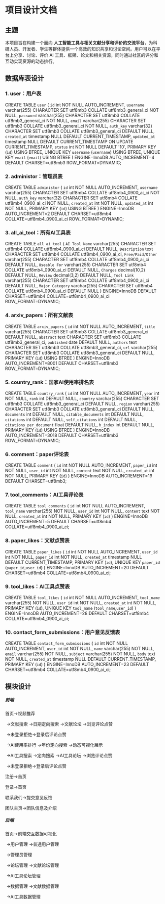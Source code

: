 # 项目设计文档

## 主题

本项目旨在构建一个面向 **人工智能工具与相关文献分享和评价的交流平台**，为科研人员、开发者、学生等群体提供一个高效的知识共享和讨论空间。用户可以在平台上分享、讨论、评价 AI 工具、框架、论文和相关资源，同时通过社区的评分和互动实现资源的动态排行。

## 数据库表设计

### 1. user：用户表

CREATE TABLE `user` (
  `id` int NOT NULL AUTO_INCREMENT,
  `username` varchar(255) CHARACTER SET utf8mb3 COLLATE utf8mb3_general_ci NOT NULL,
  `password` varchar(255) CHARACTER SET utf8mb3 COLLATE utf8mb3_general_ci NOT NULL,
  `email` varchar(255) CHARACTER SET utf8mb3 COLLATE utf8mb3_general_ci NOT NULL,
  `auth_key` varchar(32) CHARACTER SET utf8mb3 COLLATE utf8mb3_general_ci DEFAULT NULL,
  `created_at` timestamp NULL DEFAULT CURRENT_TIMESTAMP,
  `updated_at` timestamp NULL DEFAULT CURRENT_TIMESTAMP ON UPDATE CURRENT_TIMESTAMP,
  `status` int NOT NULL DEFAULT '10',
  PRIMARY KEY (`id`) USING BTREE,
  UNIQUE KEY `username` (`username`) USING BTREE,
  UNIQUE KEY `email` (`email`) USING BTREE
) ENGINE=InnoDB AUTO_INCREMENT=4 DEFAULT CHARSET=utf8mb3 ROW_FORMAT=DYNAMIC;

### 2. administor：管理员表

CREATE TABLE `administor` (
  `id` int NOT NULL AUTO_INCREMENT,
  `username` varchar(255) CHARACTER SET utf8mb4 COLLATE utf8mb4_0900_ai_ci NOT NULL,
  `auth_key` varchar(32) CHARACTER SET utf8mb4 COLLATE utf8mb4_0900_ai_ci NOT NULL,
  `created_at` int NOT NULL,
  `updated_at` int NOT NULL,
  PRIMARY KEY (`id`) USING BTREE
) ENGINE=InnoDB AUTO_INCREMENT=2 DEFAULT CHARSET=utf8mb4 COLLATE=utf8mb4_0900_ai_ci ROW_FORMAT=DYNAMIC;

### 3. all_ai_tool：所有AI工具表

CREATE TABLE `all_ai_tool` (
  `AI Tool Name` varchar(255) CHARACTER SET utf8mb4 COLLATE utf8mb4_0900_ai_ci DEFAULT NULL,
  `Description` text CHARACTER SET utf8mb4 COLLATE utf8mb4_0900_ai_ci,
  `Free/Paid/Other` varchar(255) CHARACTER SET utf8mb4 COLLATE utf8mb4_0900_ai_ci DEFAULT NULL,
  `Useable For` varchar(255) CHARACTER SET utf8mb4 COLLATE utf8mb4_0900_ai_ci DEFAULT NULL,
  `Charges` decimal(10,2) DEFAULT NULL,
  `Review` decimal(3,2) DEFAULT NULL,
  `Tool Link` varchar(255) CHARACTER SET utf8mb4 COLLATE utf8mb4_0900_ai_ci DEFAULT NULL,
  `Major Category` varchar(255) CHARACTER SET utf8mb4 COLLATE utf8mb4_0900_ai_ci DEFAULT NULL
) ENGINE=InnoDB DEFAULT CHARSET=utf8mb4 COLLATE=utf8mb4_0900_ai_ci ROW_FORMAT=DYNAMIC;

### 4. arxiv_papers：所有文献表

CREATE TABLE `arxiv_papers` (
  `id` int NOT NULL AUTO_INCREMENT,
  `title` varchar(255) CHARACTER SET utf8mb3 COLLATE utf8mb3_general_ci DEFAULT NULL,
  `abstract` text CHARACTER SET utf8mb3 COLLATE utf8mb3_general_ci,
  `published` date DEFAULT NULL,
  `authors` text CHARACTER SET utf8mb3 COLLATE utf8mb3_general_ci,
  `url` varchar(255) CHARACTER SET utf8mb3 COLLATE utf8mb3_general_ci DEFAULT NULL,
  PRIMARY KEY (`id`) USING BTREE
) ENGINE=InnoDB AUTO_INCREMENT=8001 DEFAULT CHARSET=utf8mb3 ROW_FORMAT=DYNAMIC;

### 5. country_rank：国家AI使用率排名表

CREATE TABLE `country_rank` (
  `id` int NOT NULL AUTO_INCREMENT,
  `year` int NOT NULL,
  `rank` int DEFAULT NULL,
  `country` varchar(255) CHARACTER SET utf8mb3 COLLATE utf8mb3_general_ci DEFAULT NULL,
  `region` varchar(255) CHARACTER SET utf8mb3 COLLATE utf8mb3_general_ci DEFAULT NULL,
  `documents` int DEFAULT NULL,
  `citable_documents` int DEFAULT NULL,
  `citations` int DEFAULT NULL,
  `self_citations` int DEFAULT NULL,
  `citations_per_document` float DEFAULT NULL,
  `h_index` int DEFAULT NULL,
  PRIMARY KEY (`id`) USING BTREE
) ENGINE=InnoDB AUTO_INCREMENT=3018 DEFAULT CHARSET=utf8mb3 ROW_FORMAT=DYNAMIC;

### 6. comment：paper评论表

CREATE TABLE `comment` (
  `id` int NOT NULL AUTO_INCREMENT,
  `paper_id` int NOT NULL,
  `user_id` int NOT NULL,
  `content` text NOT NULL,
  `created_at` int NOT NULL,
  PRIMARY KEY (`id`)
) ENGINE=InnoDB AUTO_INCREMENT=19 DEFAULT CHARSET=utf8mb3;

### 7. tool_comments：AI工具评论表

CREATE TABLE `tool_comments` (
  `id` int NOT NULL AUTO_INCREMENT,
  `tool_name` varchar(255) NOT NULL,
  `user_id` int NOT NULL,
  `content` text NOT NULL,
  `created_at` int NOT NULL,
  PRIMARY KEY (`id`)
) ENGINE=InnoDB AUTO_INCREMENT=5 DEFAULT CHARSET=utf8mb4 COLLATE=utf8mb4_0900_ai_ci;

### 8. paper_likes：文献点赞表

CREATE TABLE `paper_likes` (
  `id` int NOT NULL AUTO_INCREMENT,
  `user_id` int NOT NULL,
  `paper_id` int NOT NULL,
  `created_at` timestamp NULL DEFAULT CURRENT_TIMESTAMP,
  PRIMARY KEY (`id`),
  UNIQUE KEY `paper_id` (`paper_id`,`user_id`)
) ENGINE=InnoDB AUTO_INCREMENT=20 DEFAULT CHARSET=utf8mb4 COLLATE=utf8mb4_0900_ai_ci;

### 9. tool_likes：AI工具点赞表

CREATE TABLE `tool_likes` (
  `id` int NOT NULL AUTO_INCREMENT,
  `tool_name` varchar(255) NOT NULL,
  `user_id` int NOT NULL,
  `created_at` int NOT NULL,
  PRIMARY KEY (`id`),
  UNIQUE KEY `tool_name` (`tool_name`,`user_id`)
) ENGINE=InnoDB AUTO_INCREMENT=28 DEFAULT CHARSET=utf8mb4 COLLATE=utf8mb4_0900_ai_ci;

### 10. contact_form_submissions：用户意见反馈表

CREATE TABLE `contact_form_submissions` (
  `id` int NOT NULL AUTO_INCREMENT,
  `user_id` int NOT NULL,
  `name` varchar(255) NOT NULL,
  `email` varchar(255) NOT NULL,
  `subject` varchar(255) NOT NULL,
  `body` text NOT NULL,
  `created_at` timestamp NULL DEFAULT CURRENT_TIMESTAMP,
  PRIMARY KEY (`id`)
) ENGINE=InnoDB AUTO_INCREMENT=23 DEFAULT CHARSET=utf8mb4 COLLATE=utf8mb4_0900_ai_ci;

## 模块设计

##### 前端

首页->视频推荐

​		->文献搜索	->日期定向搜索    ->文献论坛	->浏览评论点赞

​																					->未登录拒绝->登录后评论点赞

​		->AI使用率排行	->年份定向搜索    ->动态可视化展示

​		->AI工具搜索    ->定向搜索    ->AI工具论坛    ->浏览评论点赞

​																					->未登录拒绝->登录后评论点赞

注册->首页

登录->首页

联系我们->提交意见反馈

团队主页->团队信息及介绍			

##### 后端

首页->前端交互数据可视化 

​		->用户管理         ->普通用户管理

​									->管理员管理

​		->论坛管理		 ->文献论坛管理

​									->AI工具论坛管理

​		->数据管理 		->文献数据管理

​									->AI工具数据管理